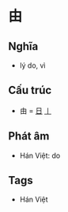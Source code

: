 # 由

## Nghĩa

* lý do, vì

## Cấu trúc
* 由 = [日](日.md) [丨](丨.md)

## Phát âm

* Hán Việt: do

## Tags
* Hán Việt

<script>window.HANZI_FIELD='由';</script>
